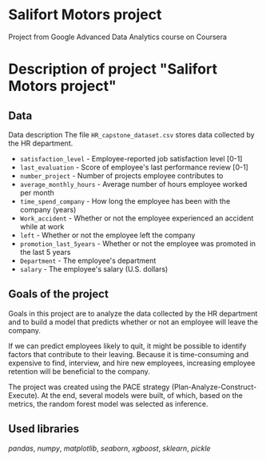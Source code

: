 # Salifort Motors project
Project from Google Advanced Data Analytics course on Coursera

# Description of project "Salifort Motors project"

## Data
Data description
The file `HR_capstone_dataset.csv` stores data collected by the HR department.

* `satisfaction_level` - Employee-reported job satisfaction level [0-1]
* `last_evaluation` - Score of employee's last performance review [0-1]
* `number_project` - Number of projects employee contributes to
* `average_monthly_hours` - Average number of hours employee worked per month
* `time_spend_company` - How long the employee has been with the company (years)
* `Work_accident` - Whether or not the employee experienced an accident while at work
* `left` - Whether or not the employee left the company
* `promotion_last_5years` - Whether or not the employee was promoted in the last 5 years
* `Department` - The employee's department
* `salary` - The employee's salary (U.S. dollars)

## Goals of the project
Goals in this project are to analyze the data collected by the HR department and to build a model that predicts whether or not an employee will leave the company.

If we can predict employees likely to quit, it might be possible to identify factors that contribute to their leaving. Because it is time-consuming and expensive to find, interview, and hire new employees, increasing employee retention will be beneficial to the company.

The project was created using the PACE strategy (Plan-Analyze-Construct-Execute). At the end, several models were built, of which, based on the metrics, the random forest model was selected as inference.

## Used libraries
*pandas*, *numpy*, *matplotlib*, *seaborn*, *xgboost*, *sklearn*, *pickle*
